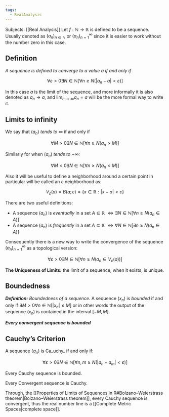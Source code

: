 ```yaml
---
tags:
  - RealAnalysis
---
```

Subjects: [[Real Analysis]]
Let $f : \mathbb{N} \to \mathbb{R}$ is defined to be a sequence. Usually denoted as $(a_n)_{n \in \mathbb{N}}$ or $(a_n)_{n = 1}^{\infty}$ since it is easier to work without the number zero in this case.

## **Definition**

_A sequence is defined to converge to a value $a$ if and only if_

$$ \forall \varepsilon > 0\exists N \in \mathbb{N} [ \forall n \geq N (|a_n - a| < \varepsilon)] $$

In this case $a$ is the limit of the sequence, and more informally it is also denoted as $a_n \to a$, and $\lim_{n \to \infty } a_n = a$ will be the more formal way to write it.

## Limits to infinity

We say that $(a_n)$ _tends to_ $\infty$ if and only if

$$ \forall M > 0 \exists N \in \mathbb{N} \left[\forall n \geq N (a_n > M) \right] $$

Similarly for when $(a_n)$ _tends to $-\infty$:_

$$ \forall M < 0 \exists N \in \mathbb{N} \left[\forall n \geq N (a_n < M) \right] $$

Also it will be useful to define a neighborhood around a certain point in particular will be called an $\varepsilon$ neighborhood as:

$$ V_{\varepsilon}(a) =B(a; \varepsilon)= \{x \in \mathbb{R} : |x-a| < \varepsilon\} $$

There are two useful definitions:

- A sequence $(a_n)$ is _eventually_ in a set $A \subseteq \mathbb{R}$ $\Leftrightarrow\exists N \in \mathbb{N}[\forall n\geq N (a_n \in A)]$
- A sequence $(a_n)$ is _frequently_ in a set $A \subseteq \mathbb{R}$ $\Leftrightarrow \forall N \in \mathbb{N} [\exists n \geq N(a_n \in A)]$

Consequently there is a new way to write the convergence of the sequence $(a_n)_{n= 1}^{\infty}$ as a topological version:

$$ \forall \varepsilon > 0\exists N \in \mathbb{N} [ \forall n \geq N (a_n \in V_{\varepsilon} (a))] $$

**The Uniqueness of Limits:** the limit of a sequence, when it exists, is unique.
## Boundedness

_**Definition:** Boundedness of a sequence._ A sequence $(x_n)$ is _bounded_ if and only if $\exists M > 0\forall n\in\mathbb{N}[|x_n| \leq M]$ or in other words the output of the sequence $(x_n)$ is contained in the interval $[-M, M]$.

_**Every convergent sequence is bounded**_

## Cauchy’s Criterion

A sequence $(a_n)$ is Ca_uchy_ if and only if:

$$ \forall\varepsilon>0\exists N \in\mathbb{N}[\forall n,m\geq N(|a_n-a_m| < \varepsilon)] $$

Every Cauchy sequence is bounded.

Every Convergent sequence is Cauchy.

Through, the [[Properties of Limits of Sequences in R#Bolzano–Weierstrass theorem|Bolzano–Weierstrass theorem]], every Cauchy sequence is convergent, thus the real number line is a [[Complete Metric Spaces|complete space]].